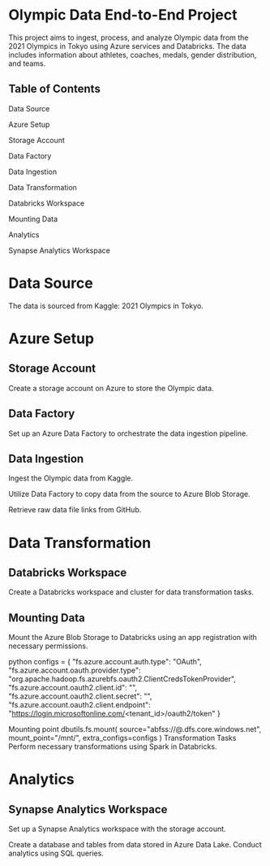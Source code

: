 # Olympic Data End-to-End Project

This project aims to ingest, process, and analyze Olympic data from the 2021 Olympics in Tokyo using Azure services and Databricks. The data includes information about athletes, coaches, medals, gender distribution, and teams.

## Table of Contents

Data Source

Azure Setup

Storage Account

Data Factory

Data Ingestion

Data Transformation

Databricks Workspace

Mounting Data

Analytics

Synapse Analytics Workspace

# Data Source

The data is sourced from Kaggle: 2021 Olympics in Tokyo.


# Azure Setup
## Storage Account
Create a storage account on Azure to store the Olympic data.

## Data Factory
Set up an Azure Data Factory to orchestrate the data ingestion pipeline.

## Data Ingestion

Ingest the Olympic data from Kaggle.

Utilize Data Factory to copy data from the source to Azure Blob Storage.

Retrieve raw data file links from GitHub.

# Data Transformation

## Databricks Workspace

Create a Databricks workspace and cluster for data transformation tasks.

## Mounting Data
Mount the Azure Blob Storage to Databricks using an app registration with necessary permissions.

python
configs = {
  "fs.azure.account.auth.type": "OAuth",
  "fs.azure.account.oauth.provider.type": "org.apache.hadoop.fs.azurebfs.oauth2.ClientCredsTokenProvider",
  "fs.azure.account.oauth2.client.id": "<clientid>",
  "fs.azure.account.oauth2.client.secret": "<client secret>",
  "fs.azure.account.oauth2.client.endpoint": "https://login.microsoftonline.com/<tenant_id>/oauth2/token"
}

Mounting point
dbutils.fs.mount(
  source="abfss://<container name>@<storage account>.dfs.core.windows.net",
  mount_point="/mnt/<foldername>",
  extra_configs=configs
)
Transformation Tasks
Perform necessary transformations using Spark in Databricks.

# Analytics
## Synapse Analytics Workspace
Set up a Synapse Analytics workspace with the storage account.

Create a database and tables from data stored in Azure Data Lake.
Conduct analytics using SQL queries.
